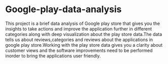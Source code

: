 # Google-play-data-analysis
This project is a brief data analysis of Google play store that gives you the insights to take actions and improve the application further in different categories along with deep visualization about the play store data.The data tells us about reviews,categories and reviews about the applications in google play store.Working with the play store data gives you a clarity about customer views and the software improvements need to be performed inorder to bring the applications user friendly.
